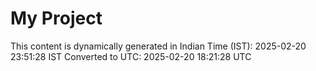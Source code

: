 # My Project

This content is dynamically generated in Indian Time (IST): 2025-02-20 23:51:28 IST
Converted to UTC: 2025-02-20 18:21:28 UTC
